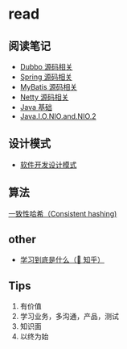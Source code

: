 # read

## 阅读笔记

- [Dubbo 源码相关](dubbo/readme.md)
- [Spring 源码相关](spring/readme.md)
- [MyBatis 源码相关](java/mybatis/readme.md)
- [Netty 源码相关](netty/readme.md)
- [Java 基础](java/readme.md)
- [Java.I.O.NIO.and.NIO.2](nio/readme.md)

## 设计模式

- [软件开发设计模式](design-patterns/readme.md)

## 算法

[一致性哈希（Consistent hashing)](https://coderxing.gitbooks.io/architecture-evolution/di-san-pian-ff1a-bu-luo/631-yi-zhi-xing-ha-xi.html)

## other

- [学习到底是什么（🚀 知乎）](https://zhuanlan.zhihu.com/p/27989078)

## Tips

1. 有价值
2. 学习业务，多沟通，产品，测试
3. 知识面
4. 以终为始
